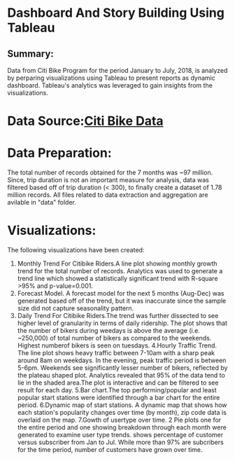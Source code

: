 # Dashboard And Story Building Using Tableau

## Summary:
Data from Citi Bike Program for the period January to July, 2018, is analyzed by perparing visualizations using Tableau to present reports as dynamic dashboard. Tableau's analytics was leveraged to gain insights from the visualizations.

# Data Source:[Citi Bike Data](https://www.citibikenyc.com/system-data) 

# Data Preparation:
The total number of records obtained for the 7 months was ~97 million. Since, trip duration is not an important measure for analysis, data was filtered based off of trip duration (< 300), to finally create a dataset of 1.78 million records. All files related to data extraction and aggregation are avilable in "data" folder.

# Visualizations:
The following visualizations have been created:
1. Monthly Trend For Citibike Riders.A line plot showing monthly growth trend for the total number of records. Analytics was used to generate a trend line which showed a statistically significant trend with R-square >95% and p-value=0.001.
2. Forecast Model. A forecast model for the next 5 months (Aug-Dec) was generated based off of the trend, but it was inaccurate since the sample size did not capture seasonality pattern.
3. Daily Trend For Citibike Riders.The trend was further dissected to see higher level of granularity in terms of daily ridership. The plot shows that the number of bikers during weedays is above the average  (i.e. ~250,000) of  total number of bikers as compared to the weekends. Highest numberof bikers is seen on tuesdays. 
4.Hourly Traffic Trend. The line plot shows heavy traffic between 7-10am with a sharp peak around 8am on weekdays. In the evening, peak traffic period is between 5-6pm. Weekends see significantly lesser number of bikers, reflected by the plateau shaped plot. Analytics revealed that 95% of the data tend to lie in the shaded area.The plot is interactive and can be filtered to see result for each day.
5.Bar chart.The top performing/popular and least popular start stations were identified through a bar chart for the entire period.
6.Dynamic map of start stations. A dynamic map that shows how each station's popularity changes over time (by month), zip code data is overlaid on the map.
7.Gowth of usertype over time. 2 Pie plots one for the entire period and one showing breakdown through each month were generated to examine user type trends. shows percentage of customer versus subscriber from Jan to Jul. While more than 97% are subcribers for the time period, number of customers have grown over time.
